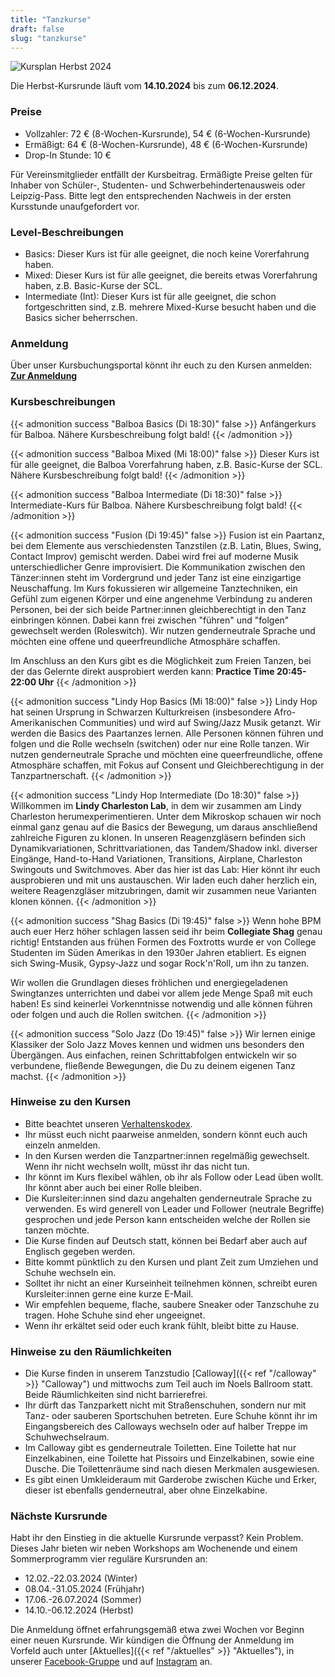 ```yaml
---
title: "Tanzkurse"
draft: false
slug: "tanzkurse"
---
```


![Kursplan Herbst 2024](../schedule_herbst_2024_ohne_websiteinfo_v2.png)

Die Herbst-Kursrunde läuft vom **14.10.2024** bis zum **06.12.2024**.

### Preise
- Vollzahler: 72 € (8-Wochen-Kursrunde), 54 € (6-Wochen-Kursrunde)
- Ermäßigt:   64 € (8-Wochen-Kursrunde), 48 € (6-Wochen-Kursrunde)
- Drop-In Stunde: 10 €

Für Vereinsmitglieder entfällt der Kursbeitrag. Ermäßigte Preise gelten für Inhaber von Schüler-, Studenten- und Schwerbehindertenausweis oder Leipzig-Pass. Bitte legt den entsprechenden Nachweis in der ersten Kursstunde unaufgefordert vor.

### Level-Beschreibungen
- Basics: Dieser Kurs ist für alle geeignet, die noch keine Vorerfahrung haben. 
- Mixed: Dieser Kurs ist für alle geeignet, die bereits etwas Vorerfahrung haben, z.B. Basic-Kurse der SCL.
- Intermediate (Int): Dieser Kurs ist für alle geeignet, die schon fortgeschritten sind, z.B. mehrere Mixed-Kurse besucht haben und die Basics sicher beherrschen.

### Anmeldung
Über unser Kursbuchungsportal könnt ihr euch zu den Kursen anmelden:  
**[Zur Anmeldung](https://scl.swinggeeks.de/SCL2024-10/)**

### Kursbeschreibungen

{{< admonition success "Balboa Basics (Di 18:30)" false >}}
Anfängerkurs für Balboa. Nähere Kursbeschreibung folgt bald!
{{< /admonition >}}

{{< admonition success "Balboa Mixed (Mi 18:00)" false >}}
Dieser Kurs ist für alle geeignet, die Balboa Vorerfahrung haben, z.B. Basic-Kurse der SCL. Nähere Kursbeschreibung folgt bald!
{{< /admonition >}}

{{< admonition success "Balboa Intermediate (Di 18:30)" false >}}
Intermediate-Kurs für Balboa. Nähere Kursbeschreibung folgt bald!
{{< /admonition >}}

{{< admonition success "Fusion (Di 19:45)" false >}}
Fusion ist ein Paartanz, bei dem Elemente aus verschiedensten Tanzstilen (z.B. Latin, Blues, Swing, Contact Improv) gemischt werden. Dabei wird frei auf moderne Musik unterschiedlicher Genre improvisiert. Die Kommunikation zwischen den Tänzer:innen steht im Vordergrund und jeder Tanz ist eine einzigartige Neuschaffung. Im Kurs fokussieren wir allgemeine Tanztechniken, ein Gefühl zum eigenen Körper und eine angenehme Verbindung zu anderen Personen, bei der sich beide Partner:innen gleichberechtigt in den Tanz einbringen können. Dabei kann frei zwischen "führen" und "folgen" gewechselt werden (Roleswitch).  Wir nutzen genderneutrale Sprache und möchten eine offene und queerfreundliche Atmosphäre schaffen.

Im Anschluss an den Kurs gibt es die Möglichkeit zum Freien Tanzen, bei der das Gelernte direkt ausprobiert werden kann: **Practice Time 20:45-22:00 Uhr**
{{< /admonition >}}

{{< admonition success "Lindy Hop Basics (Mi 18:00)" false >}}
Lindy Hop hat seinen Ursprung in Schwarzen Kulturkreisen (insbesondere Afro-Amerikanischen Communities) und wird auf Swing/Jazz Musik getanzt. Wir werden die Basics des Paartanzes lernen. Alle Personen können führen und folgen und die Rolle wechseln (switchen) oder nur eine Rolle tanzen. Wir nutzen genderneutrale Sprache und möchten eine queerfreundliche, offene Atmosphäre schaffen, mit Fokus auf Consent und Gleichberechtigung in der Tanzpartnerschaft.
{{< /admonition >}}

{{< admonition success "Lindy Hop Intermediate (Do 18:30)" false >}}
Willkommen im **Lindy Charleston Lab**, in dem wir zusammen am Lindy Charleston herumexperimentieren. Unter dem Mikroskop schauen wir noch einmal ganz genau auf die Basics der Bewegung, um daraus anschließend zahlreiche Figuren zu klonen. In unseren Reagenzgläsern befinden sich Dynamikvariationen, Schrittvariationen, das Tandem/Shadow inkl. diverser Eingänge, Hand-to-Hand Variationen, Transitions, Airplane, Charleston Swingouts und Switchmoves. Aber das hier ist das Lab: Hier könnt ihr euch ausprobieren und mit uns austauschen. Wir laden euch daher herzlich ein, weitere Reagenzgläser mitzubringen, damit wir zusammen neue Varianten klonen können.
{{< /admonition >}}

{{< admonition success "Shag Basics (Di 19:45)" false >}}
Wenn hohe BPM auch euer Herz höher schlagen lassen seid ihr beim **Collegiate Shag** genau richtig! Entstanden aus frühen Formen des Foxtrotts wurde er von College Studenten im Süden Amerikas in den 1930er Jahren etabliert. Es eignen sich Swing-Musik, Gypsy-Jazz und sogar Rock'n'Roll, um ihn zu tanzen.

Wir wollen die Grundlagen dieses fröhlichen und energiegeladenen Swingtanzes unterrichten und dabei vor allem jede Menge Spaß mit euch haben! Es sind keinerlei Vorkenntnisse notwendig und alle können führen oder folgen und auch die Rollen switchen.
{{< /admonition >}}

{{< admonition success "Solo Jazz (Do 19:45)" false >}}
Wir lernen einige Klassiker der Solo Jazz Moves kennen und widmen uns besonders den Übergängen. Aus einfachen, reinen Schrittabfolgen entwickeln wir so verbundene, fließende Bewegungen, die Du zu deinem eigenen Tanz machst.
{{< /admonition >}}

### Hinweise zu den Kursen
- Bitte beachtet unseren [Verhaltenskodex](../Code_of_Conduct_-_Kurse.pdf).
- Ihr müsst euch nicht paarweise anmelden, sondern könnt euch auch einzeln anmelden.
- In den Kursen werden die Tanzpartner:innen regelmäßig gewechselt. Wenn ihr nicht wechseln wollt, müsst ihr das nicht tun.
- Ihr könnt im Kurs flexibel wählen, ob ihr als Follow oder Lead üben wollt. Ihr könnt aber auch bei einer Rolle bleiben.
- Die Kursleiter:innen sind dazu angehalten genderneutrale Sprache zu verwenden. Es wird generell von Leader und Follower (neutrale Begriffe) gesprochen und jede Person kann entscheiden welche der Rollen sie tanzen möchte.
- Die Kurse finden auf Deutsch statt, können bei Bedarf aber auch auf Englisch gegeben werden.
- Bitte kommt pünktlich zu den Kursen und plant Zeit zum Umziehen und Schuhe wechseln ein.
- Solltet ihr nicht an einer Kurseinheit teilnehmen können, schreibt euren Kursleiter:innen gerne eine kurze E-Mail. 
- Wir empfehlen bequeme, flache, saubere Sneaker oder Tanzschuhe zu tragen. Hohe Schuhe sind eher ungeeignet.
- Wenn ihr erkältet seid oder euch krank fühlt, bleibt bitte zu Hause. 

### Hinweise zu den Räumlichkeiten
- Die Kurse finden in unserem Tanzstudio [Calloway]({{< ref "/calloway" >}} "Calloway") und mittwochs zum Teil auch im Noels Ballroom statt. Beide Räumlichkeiten sind nicht barrierefrei.
- Ihr dürft das Tanzparkett nicht mit Straßenschuhen, sondern nur mit Tanz- oder sauberen Sportschuhen betreten. Eure Schuhe könnt ihr im Eingangsbereich des Calloways wechseln oder auf halber Treppe im Schuhwechselraum.
- Im Calloway gibt es genderneutrale Toiletten. Eine Toilette hat nur Einzelkabinen, eine Toilette hat Pissoirs und Einzelkabinen, sowie eine Dusche. Die Toilettenräume sind nach diesen Merkmalen ausgewiesen.
- Es gibt einen Umkleideraum mit Garderobe zwischen Küche und Erker, dieser ist ebenfalls genderneutral, aber ohne Einzelkabine. 

### Nächste Kursrunde
Habt ihr den Einstieg in die aktuelle Kursrunde verpasst? Kein Problem. Dieses Jahr bieten wir neben Workshops am Wochenende und einem Sommerprogramm vier reguläre Kursrunden an:
- 12.02.-22.03.2024 (Winter)
- 08.04.-31.05.2024 (Frühjahr)
- 17.06.-26.07.2024 (Sommer)
- 14.10.-06.12.2024 (Herbst)

Die Anmeldung öffnet erfahrungsgemäß etwa zwei Wochen vor Beginn einer neuen Kursrunde. Wir kündigen die Öffnung der Anmeldung im Vorfeld auch unter [Aktuelles]({{< ref "/aktuelles" >}} "Aktuelles"), in unserer [Facebook-Gruppe](https://www.facebook.com/groups/swingconnection.leipzig) und auf [Instagram](https://www.instagram.com/swingconnectionleipzig/) an.
